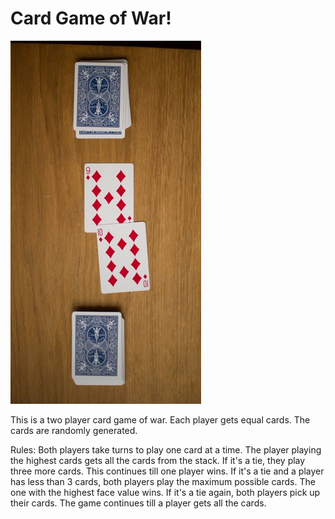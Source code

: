 # Card Game of War!



![Maze](images/CardWar.jpg)


This is a two player card game of war. Each player gets equal cards. The cards are randomly generated. 

Rules:
Both players take turns to play one card at a time.
The player playing the highest cards gets all the cards from the stack.
If it's a tie, they play three more cards. This continues till one player wins.
If it's a tie and a player has less than 3 cards, both players play the maximum possible cards. The one with the highest face value wins.
If it's a tie again, both players pick up their cards.
The game continues till a player gets all the cards.
